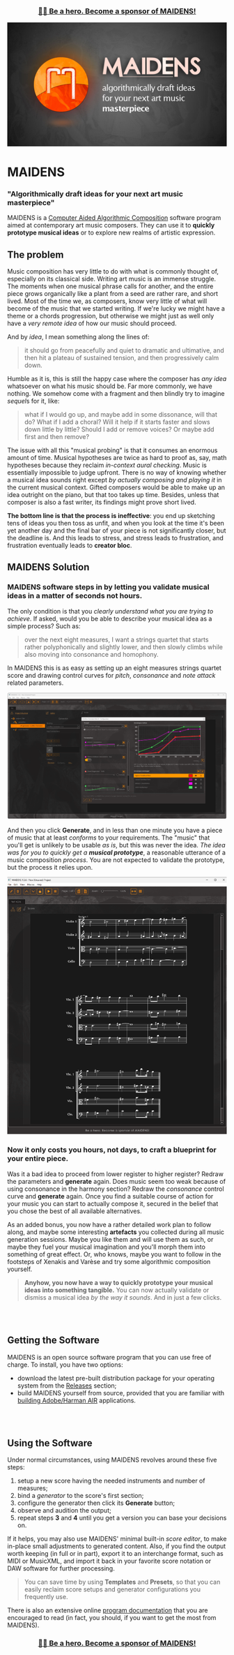 <h3 align="center">
<a href="https://github.com/sponsors/ciacob">🦸‍♂️ Be a hero. Become a sponsor of MAIDENS!</a><br>
</h3>

![maidens-image](identity/imagery/maidens.jpg)
# MAIDENS
### "Algorithmically draft ideas for your next art music masterpiece"
MAIDENS is a [Computer Aided Algorithmic Composition](https://scholar.google.ro/scholar?q=Computer+Aided+Algorithmic+Composition&hl=ro&as_sdt=0&as_vis=1&oi=scholart) software program aimed at contemporary art music composers. They can use it to **quickly prototype musical ideas** or to explore new realms of artistic expression.

## The problem
Music composition has very little to do with what is commonly thought of, especially on its classical side. Writing art music is an immense struggle. The moments when one musical phrase calls for another, and the entire piece grows organically like a plant from a seed are rather rare, and short lived. Most of the time we, as composers, know very little of what will become of the music that we started writing. If we're lucky we might have a theme or a chords progression, but otherwise we might just as well only have a *very remote idea* of how our music should proceed.

And by *idea*, I mean something along the lines of:

> it should go from peacefully and quiet to dramatic and ultimative, and then hit a plateau of sustained tension, and then progressively calm down.

Humble as it is, this is still the happy case where the composer has *any idea* whatsoever on what his music should be. Far more commonly, we have nothing.  We somehow come with a fragment and then blindly try to imagine *sequel*s for it, like:

> what if I would go up, and maybe add in some dissonance, will that do? What if I add a choral? Will it help if it starts faster and slows down little by little? Should I add or remove voices? Or maybe add first and then remove?

The issue with all this "musical probing" is that it consumes an enormous amount of time. Musical hypotheses are twice as hard to proof as, say, math hypotheses because they reclaim *in-context aural checking*. Music is essentially impossible to judge upfront. There is no way of knowing whether a musical idea sounds right except *by actually composing and playing it* in the current musical context. Gifted composers would be able to make up an idea outright on the piano, but that too takes up time. Besides, unless that composer is also a fast writer, its findings might prove short lived.

**The bottom line is that the process is ineffective**: you end up sketching tens of ideas you then toss as unfit, and when you look at the time it's been yet another day and the final bar of your piece is not significantly closer, but the deadline is. And this leads to stress, and stress leads to frustration, and frustration eventually leads to **creator bloc**.

## MAIDENS Solution
### MAIDENS software steps in by letting you validate musical ideas in a matter of seconds not hours.
The only condition is that you *clearly understand what you are trying to achieve*. If asked, would you be able to describe your musical idea as a simple process? Such as: 
> over the next eight measures, I want a strings quartet that starts rather polyphonically and slightly lower, and then slowly climbs while also moving into consonance and homophony.

In MAIDENS this is as easy as setting up an eight measures strings quartet score and drawing control curves for _pitch_, _consonance_ and _note attack_ related parameters.

![maidens-test-four-violas](identity/imagery/maidens-config-strings-quartet.png)

And then you click **Generate**, and in less than one minute you have a piece of music that at least _conforms_ to your requirements. The "music" that you'll get is unlikely to be usable _as is_, but this was never the idea. _The idea was for you to quickly get a **musical prototype**_, a reasonable utterance of a music composition _process_. You are not expected to validate the prototype, but the process it relies upon.

![maidens-test-four-violas](identity/imagery/maidens-test-strings-quartet.png)

### Now it only costs you hours, not days, to craft a blueprint for your entire piece.
Was it a bad idea to proceed from lower register to higher register? Redraw the parameters and **generate** again. Does music seem too weak because of using consonance in the harmony section? Redraw the _consonance_ control curve and **generate** again. Once you find a suitable course of action for your music you can start to actually compose it, secured in the belief that you chose the best of all available alternatives.

As an added bonus, you now have a rather detailed work plan to follow along, and maybe some interesting **artefacts** you collected during all music generation sessions. Maybe you like them and will use them as such, or maybe they fuel your musical imagination and you'll morph them into something of great effect. Or, who knows, maybe you want to follow in the footsteps of Xenakis and Varèse and try some algorithmic composition yourself. 

> **Anyhow, you now have a way to quickly prototype your musical ideas into something tangible.** You can now actually validate or dismiss a musical idea _by the way it sounds_. And in just a few clicks.

<br/>
<br/>

## Getting the Software
MAIDENS is an open source software program that you can use free of charge. To install, you have two options:
- download the latest pre-built distribution package for your operating system from the [Releases](https://github.com/ciacob/maidens/releases) section;
- build MAIDENS yourself from source, provided that you are familiar with [building Adobe/Harman AIR](https://airsdk.dev/docs) applications.

<br/>
<br/>

## Using the Software
Under normal circumstances, using MAIDENS revolves around these five steps:
1. setup a new score having the needed instruments and number of measures;
2. bind a *generator* to the score's first section;
3. configure the generator then click its **Generate** button;
4. observe and audition the output;
5. repeat steps **3** and **4** until you get a version you can base your decisions on. 

If it helps, you may also use MAIDENS' minimal built-in *score editor*, to make in-place small adjustments to generated content. Also, if you find the output worth keeping (in full or in part), export it to an interchange format, such as MIDI or MusicXML, and import it back in your favorite score notation or DAW software for further processing.

> You can save time by using **Templates** and **Presets**, so that you can easily reclaim score setups and generator configurations you frequently use.

There is also an extensive online [program documentation](https://github.com/ciacob/maidens/wiki) that you are encouraged to read (in fact, you should, if you want to get the most from MAIDENS).

<h3 align="center">
<a href="https://github.com/sponsors/ciacob">🦸‍♂️ Be a hero. Become a sponsor of MAIDENS!</a><br>
</h3>
